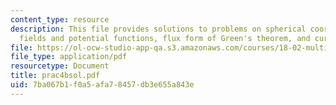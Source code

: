 ```yaml
---
content_type: resource
description: This file provides solutions to problems on spherical coordinates, conservative
  fields and potential functions, flux form of Green's theorem, and curl.
file: https://ol-ocw-studio-app-qa.s3.amazonaws.com/courses/18-02-multivariable-calculus-spring-2006/7ba067b1f0a5afa78457db3e655a843e_prac4bsol.pdf
file_type: application/pdf
resourcetype: Document
title: prac4bsol.pdf
uid: 7ba067b1-f0a5-afa7-8457-db3e655a843e
---
```


